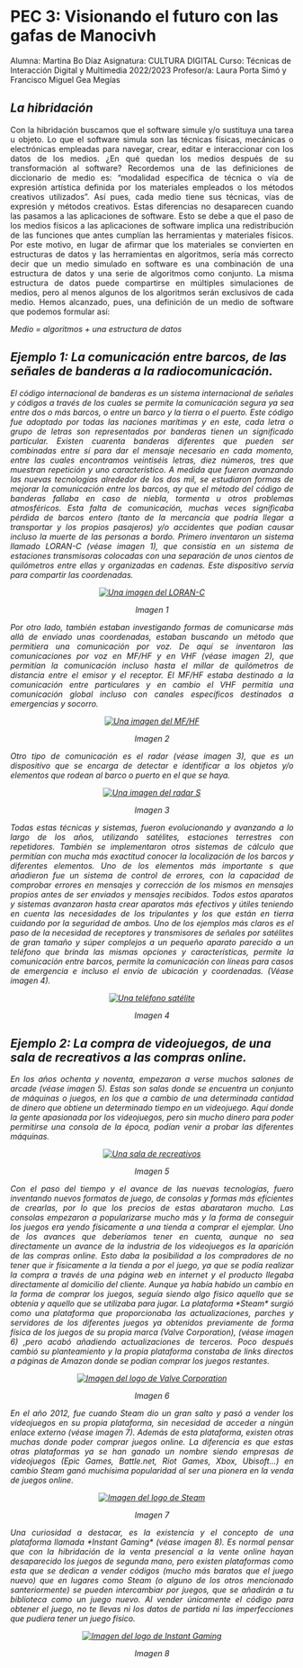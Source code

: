 <h1>PEC 3: Visionando el futuro con las gafas de Manocivh</h1>
    <p>
    Alumna: Martina Bo Díaz
    Asignatura: CULTURA DIGITAL
    Curso: Técnicas de Interacción Digital y Multimedia 2022/2023
    Profesor/a: Laura Porta Simó y Francisco Miguel Gea Megías
    </p>
  
  <h2><em>La hibridación</em></h2>
    <p style="text-align:justify">
    Con la hibridación buscamos que el software simule y/o sustituya una tarea u objeto. Lo que el software simula son las técnicas físicas, mecánicas o electrónicas empleadas para navegar, crear, editar e interaccionar con los datos de los medios.
    ¿En qué quedan los medios después de su transformación al software? Recordemos una de las definiciones de diccionario de medio es: “modalidad específica de técnica o vía de expresión artística definida por los materiales empleados o los métodos creativos utilizados”. 
    Así pues, cada medio tiene sus técnicas, vías de expresión y métodos creativos. Estas diferencias no desaparecen cuando las pasamos a las aplicaciones de software. Esto se debe a que el paso de los medios físicos a las aplicaciones de software implica una redistribución de las funciones que antes cumplían las herramientas y materiales físicos.
    Por este motivo, en lugar de afirmar que los materiales se convierten en estructuras de datos y las herramientas en algoritmos, sería más correcto decir que un medio simulado en software es una combinación de una estructura de datos y una serie de algoritmos como conjunto. La misma estructura de datos puede compartirse en múltiples simulaciones de medios, pero al menos algunos de los algoritmos serán exclusivos de cada medio. Hemos alcanzado, pues, una definición de un medio de software que podemos formular así:
    </p>
    <p><em>Medio = algoritmos + una estructura de datos</p><em>
  <h2><em>Ejemplo 1: La comunicación entre barcos, de las señales de banderas a la radiocomunicación.</em></h2>
    <p style="text-align:justify">
    El código internacional de banderas es un sistema internacional de señales y códigos a través de los cuales se permite la comunicación segura ya sea entre dos o más barcos, o entre un barco y la tierra o el puerto. Este código fue adoptado por todas las naciones marítimas y en este, cada letra o grupo de letras son representados por banderas tienen un significado particular. Existen cuarenta banderas diferentes que pueden ser combinadas entre sí para dar el mensaje necesario en cada momento, entre las cuales encontramos veintiséis letras, diez números, tres que muestran repetición y uno característico.
    A medida que fueron avanzando las nuevas tecnologías alrededor de los dos mil, se estudiaron formas de mejorar la comunicación entre los barcos, ay que el método del código de banderas fallaba en caso de niebla, tormenta u otros problemas atmosféricos. Esta falta de comunicación, muchas veces significaba pérdida de barcos entero (tanto de la mercancía que podría llegar a transportar y los propios pasajeros) y/o accidentes que podían causar incluso la muerte de las personas a bordo.
    Primero inventaron un sistema llamado LORAN-C (véase imagen 1), que consistía en un sistema de estaciones transmisoras colocadas con una separación de unos cientos de quilómetros entre ellas y organizadas en cadenas. Este dispositivo servía para compartir las coordenadas.
    </p>
    <p style="text-align:center">  
      <a href="https://ids.si.edu/ids/deliveryService?id=NASM-NASM2012-02114&max=900">
        <img alt="Una imagen del LORAN-C" src="https://ids.si.edu/ids/deliveryService?id=NASM-NASM2012-02114&max=900">
      </a>
    </p>
    <p style="text-align:center">
      Imagen 1
    </p>
    <p style="text-align:justify">
    Por otro lado, también estaban investigando formas de comunicarse más allá de enviado unas coordenadas, estaban buscando un método que permitiera una comunicación por voz. De aquí se inventaron las comunicaciones por voz en MF/HF y en VHF (véase imagen 2), que permitían la comunicación incluso hasta el millar de quilómetros de distancia entre el emisor y el receptor. El MF/HF estaba destinado a la comunicación entre particulares y en cambio el VHF permitía una comunicación global incluso con canales específicos destinados a emergencias y socorro.
    </p>
    <p style="text-align:center">  
      <a href="https://gmdsstesters.com/images/radio-survey/mf_hf_1.jpg">
        <img alt="Una imagen del MF/HF" src="https://gmdsstesters.com/images/radio-survey/mf_hf_1.jpg">
      </a>
    </p>
    <p style="text-align:center">
      Imagen 2
    </p>
    <p style="text-align:justify">
    Otro tipo de comunicación es el radar (véase imagen 3), que es un dispositivo que se encarga de detectar e identificar a los objetos y/o elementos que rodean al barco o puerto en el que se haya.
    </p>
    <p style="text-align:center">  
      <a href="https://www.nautical.es/wp-content/uploads/2018/12/07-FAR-15x3.jpg">
        <img alt="Una imagen del radar S" src="https://www.nautical.es/wp-content/uploads/2018/12/07-FAR-15x3.jpg">
      </a>
        </p>
    <p style="text-align:center">
      Imagen 3
    </p>
    <p style="text-align:justify">
    Todas estas técnicas y sistemas, fueron evolucionando y avanzando a lo largo de los años, utilizando satélites, estaciones terrestres con repetidores. También se implementaron otros sistemas de cálculo que permitían con mucha más exactitud conocer la localización de los barcos y diferentes elementos. Uno de los elementos más importante s que añadieron fue un sistema de control de errores, con la capacidad de comprobar errores en mensajes y corrección de los mismos en mensajes propios antes de ser enviados y mensajes recibidos.
    Todos estos aparatos y sistemas avanzaron hasta crear aparatos más efectivos y útiles teniendo en cuenta las necesidades de los tripulantes y los que están en tierra cuidando por la seguridad de ambos. Uno de los ejemplos más claros es el paso de la necesidad de receptores y transmisores de señales por satélites de gran tamaño y súper complejos a un pequeño aparato parecido a un teléfono que brinda las mismas opciones y características, permite la comunicación entre barcos, permite la comunicación con líneas para casos de emergencia e incluso el envío de ubicación y coordenadas. (Véase imagen 4).
    <p style="text-align:center">  
      <a href="https://www.verasatglobal.com/wp-content/uploads/2016/01/productos-web_verasat-26-1-800x801.png">
        <img alt="Una teléfono satélite" src="https://www.verasatglobal.com/wp-content/uploads/2016/01/productos-web_verasat-26-1-800x801.png">
      </a>
        </p>
    <p style="text-align:center">
      Imagen 4
    </p>

  <h2><em>Ejemplo 2: La compra de videojuegos, de una sala de recreativos a las compras online.</em></h2>
    <p style="text-align:justify">
    En los años ochenta y noventa, empezaron a verse muchos salones de arcade (véase imagen 5). Estas son salas donde se encuentra un conjunto de máquinas o juegos, en los que a cambio de una determinada cantidad de dinero que obtiene un determinado tiempo en un videojuego. Aquí donde la gente apasionada por los videojuegos, pero sin mucho dinero para poder permitirse una consola de la época, podían venir a probar las diferentes máquinas.
    </p>
    <p style="text-align:center">  
      <a href="https://media.revistagq.com/photos/61a8dc3864ec33f7595d5e95/master/w_1600%2Cc_limit/IMG_0057-2048x1365.jpg">
        <img alt="Una sala de recreativos" src="https://media.revistagq.com/photos/61a8dc3864ec33f7595d5e95/master/w_1600%2Cc_limit/IMG_0057-2048x1365.jpg">
      </a>
        </p>
    <p style="text-align:center">
      Imagen 5
    </p>
    <p style="text-align:justify">
      Con el paso del tiempo y el avance de las nuevas tecnologías, fuero inventando nuevos formatos de juego, de consolas y formas más eficientes de crearlas, por lo que los precios de estas abarataron mucho. Las consolas empezaron a popularizarse mucho más y la forma de conseguir los juegos era yendo físicamente a una tienda a comprar el ejemplar. 
      Uno de los avances que deberíamos tener en cuenta, aunque no sea directamente un avance de la industria de los videojuegos es la aparición de las compras online. Esto daba la posibilidad a los compradores de no tener que ir físicamente a la tienda a por el juego, ya que se podía realizar la compra a través de una página web en internet y el producto llegaba directamente al domicilio del cliente. Aunque ya había habido un cambio en la forma de comprar los juegos, seguía siendo algo físico aquello que se obtenía y aquello que se utilizaba para jugar. 
      La plataforma *Steam* surgió como una plataforma que proporcionaba las actualizaciones, parches y servidores de los diferentes juegos ya obtenidos previamente de forma física de los juegos de su propia marca (Valve Corporation), (véase imagen 6) ,pero acabó añadiendo actualizaciones de terceros. Poco después cambió su planteamiento y la propia plataforma constaba de links directos a páginas de Amazon donde se podían comprar los juegos restantes. 
    </p>
    <p style="text-align:center">  
      <a href="https://upload.wikimedia.org/wikipedia/commons/thumb/a/ab/Valve_logo.svg/1200px-Valve_logo.svg.png">
        <img alt="Imagen del logo de Valve Corporation" src="https://upload.wikimedia.org/wikipedia/commons/thumb/a/ab/Valve_logo.svg/1200px-Valve_logo.svg.png">
      </a>
        </p>
    <p style="text-align:center">
        Imagen 6
    </p>
    <p style="text-align:justify">
    En el año 2012, fue cuando Steam dio un gran salto y pasó a vender los videojuegos en su propia plataforma, sin necesidad de acceder a ningún enlace externo (véase imagen 7). Además de esta plataforma, existen otras muchas donde poder comprar juegos online. La diferencia es que estas otras plataformas ya se han ganado un nombre siendo empresas de videojuegos (Epic Games, Battle.net, Riot Games, Xbox, Ubisoft…) en cambio Steam ganó muchísima popularidad al ser una pionera en la venda de juegos online.
    </p>
    <p style="text-align:center">  
      <a href="https://cdn.cloudflare.steamstatic.com/store/home/store_home_share.jpg">
        <img alt="Imagen del logo de Steam" src="https://cdn.cloudflare.steamstatic.com/store/home/store_home_share.jpg">
        </a>
        </p>
    <p style="text-align:center">
        Imagen 7
    </p>
    <p style="text-align:justify">
    Una curiosidad a destacar, es la existencia y el concepto de una plataforma llamada *Instant Gaming* (véase imagen 8). Es normal pensar que con la hibridación de la venta presencial a la vente online hayan desaparecido los juegos de segunda mano, pero existen plataformas como esta que se dedican a vender códigos (mucho más baratos que el juego nuevo) que en lugares como Steam (o alguno de los otros mencionado santeriormente) se pueden intercambiar por juegos, que se añadirán a tu biblioteca como un juego nuevo. Al vender únicamente el código para obtener el juego, no te llevas ni los datos de partida ni las imperfecciones que pudiera tener un juego físico.
    </p>
    <p style="text-align:center">  
      <a href="https://play-lh.googleusercontent.com/lTQcDAzrYZbTDOVMGaSgFAuh3z1pbA2-B3ncK8xLAXHEoYkBPp7wcXT3ZAF__chVs29w">
        <img alt="Imagen del logo de Instant Gaming" src="https://play-lh.googleusercontent.com/lTQcDAzrYZbTDOVMGaSgFAuh3z1pbA2-B3ncK8xLAXHEoYkBPp7wcXT3ZAF__chVs29w">
        </a>
        </p>
    <p style="text-align:center">
        Imagen 8
    </p>

